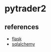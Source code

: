 # pytrader2

## references

- [flask](https://flask.palletsprojects.com/en/2.0.x/)
- [sqlalchemy](https://docs.sqlalchemy.org/)
